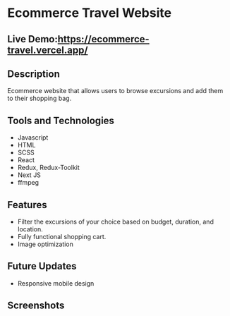 # Ecommerce Travel Website
## Live Demo:https://ecommerce-travel.vercel.app/
## Description
Ecommerce website that allows users to browse excursions and add them to their shopping bag. 
## Tools and Technologies 
- Javascript 
- HTML
- SCSS
- React
- Redux, Redux-Toolkit
- Next JS
- ffmpeg
## Features 
- Filter the excursions of your choice based on budget, duration, and location. 
- Fully functional shopping cart.
- Image optimization
## Future Updates
- Responsive mobile design
## Screenshots

